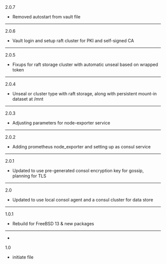 2.0.7

* Removed autostart from vault file

---

2.0.6

* Vault login and setup raft cluster for PKI and self-signed CA

---

2.0.5

* Fixups for raft storage cluster with automatic unseal based on wrapped token

---

2.0.4

* Unseal or cluster type with raft storage, along with persistent mount-in dataset at /mnt

---

2.0.3

* Adjusting parameters for node-exporter service

---

2.0.2

* Adding prometheus node_exporter and setting up as consul service

---

2.0.1

* Updated to use pre-generated consol encryption key for gossip, planning for TLS

---

2.0

* Updated to use local consol agent and a consul cluster for data store

---

1.0.1

* Rebuild for FreeBSD 13 & new packages

---
-

1.0

* initiate file
